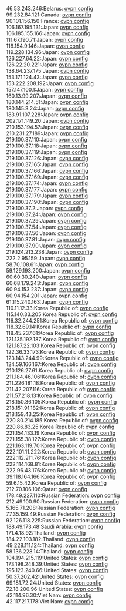 46.53.243.246:Belarus: [ovpn config](vpn/46_53_243_246.ovpn)  
99.232.84.121:Canada: [ovpn config](vpn/99_232_84_121.ovpn)  
90.101.156.150:France: [ovpn config](vpn/90_101_156_150.ovpn)  
106.167.195.131:Japan: [ovpn config](vpn/106_167_195_131.ovpn)  
106.185.155.166:Japan: [ovpn config](vpn/106_185_155_166.ovpn)  
111.67.190.71:Japan: [ovpn config](vpn/111_67_190_71.ovpn)  
118.154.9.146:Japan: [ovpn config](vpn/118_154_9_146.ovpn)  
119.228.134.96:Japan: [ovpn config](vpn/119_228_134_96.ovpn)  
126.227.64.22:Japan: [ovpn config](vpn/126_227_64_22.ovpn)  
126.22.20.221:Japan: [ovpn config](vpn/126_22_20_221.ovpn)  
138.64.237.175:Japan: [ovpn config](vpn/138_64_237_175.ovpn)  
153.171.124.43:Japan: [ovpn config](vpn/153_171_124_43.ovpn)  
153.222.208.192:Japan: [ovpn config](vpn/153_222_208_192.ovpn)  
157.147.100.1:Japan: [ovpn config](vpn/157_147_100_1.ovpn)  
160.13.99.207:Japan: [ovpn config](vpn/160_13_99_207.ovpn)  
180.144.214.51:Japan: [ovpn config](vpn/180_144_214_51.ovpn)  
180.145.3.24:Japan: [ovpn config](vpn/180_145_3_24.ovpn)  
183.91.107.228:Japan: [ovpn config](vpn/183_91_107_228.ovpn)  
202.171.149.20:Japan: [ovpn config](vpn/202_171_149_20.ovpn)  
210.153.194.57:Japan: [ovpn config](vpn/210_153_194_57.ovpn)  
210.231.27.189:Japan: [ovpn config](vpn/210_231_27_189.ovpn)  
219.100.37.110:Japan: [ovpn config](vpn/219_100_37_110.ovpn)  
219.100.37.118:Japan: [ovpn config](vpn/219_100_37_118.ovpn)  
219.100.37.119:Japan: [ovpn config](vpn/219_100_37_119.ovpn)  
219.100.37.126:Japan: [ovpn config](vpn/219_100_37_126.ovpn)  
219.100.37.165:Japan: [ovpn config](vpn/219_100_37_165.ovpn)  
219.100.37.166:Japan: [ovpn config](vpn/219_100_37_166.ovpn)  
219.100.37.169:Japan: [ovpn config](vpn/219_100_37_169.ovpn)  
219.100.37.174:Japan: [ovpn config](vpn/219_100_37_174.ovpn)  
219.100.37.177:Japan: [ovpn config](vpn/219_100_37_177.ovpn)  
219.100.37.179:Japan: [ovpn config](vpn/219_100_37_179.ovpn)  
219.100.37.190:Japan: [ovpn config](vpn/219_100_37_190.ovpn)  
219.100.37.2:Japan: [ovpn config](vpn/219_100_37_2.ovpn)  
219.100.37.24:Japan: [ovpn config](vpn/219_100_37_24.ovpn)  
219.100.37.29:Japan: [ovpn config](vpn/219_100_37_29.ovpn)  
219.100.37.54:Japan: [ovpn config](vpn/219_100_37_54.ovpn)  
219.100.37.56:Japan: [ovpn config](vpn/219_100_37_56.ovpn)  
219.100.37.81:Japan: [ovpn config](vpn/219_100_37_81.ovpn)  
219.100.37.90:Japan: [ovpn config](vpn/219_100_37_90.ovpn)  
219.124.213.238:Japan: [ovpn config](vpn/219_124_213_238.ovpn)  
222.2.95.159:Japan: [ovpn config](vpn/222_2_95_159.ovpn)  
58.70.108.61:Japan: [ovpn config](vpn/58_70_108_61.ovpn)  
59.129.193.200:Japan: [ovpn config](vpn/59_129_193_200.ovpn)  
60.60.30.240:Japan: [ovpn config](vpn/60_60_30_240.ovpn)  
60.68.179.243:Japan: [ovpn config](vpn/60_68_179_243.ovpn)  
60.94.153.237:Japan: [ovpn config](vpn/60_94_153_237.ovpn)  
60.94.154.201:Japan: [ovpn config](vpn/60_94_154_201.ovpn)  
61.115.240.163:Japan: [ovpn config](vpn/61_115_240_163.ovpn)  
110.11.12.33:Korea Republic of: [ovpn config](vpn/110_11_12_33.ovpn)  
115.140.33.205:Korea Republic of: [ovpn config](vpn/115_140_33_205.ovpn)  
116.32.244.251:Korea Republic of: [ovpn config](vpn/116_32_244_251.ovpn)  
118.32.69.14:Korea Republic of: [ovpn config](vpn/118_32_69_14.ovpn)  
118.45.237.61:Korea Republic of: [ovpn config](vpn/118_45_237_61.ovpn)  
121.135.192.187:Korea Republic of: [ovpn config](vpn/121_135_192_187.ovpn)  
121.187.22.103:Korea Republic of: [ovpn config](vpn/121_187_22_103.ovpn)  
122.36.33.173:Korea Republic of: [ovpn config](vpn/122_36_33_173.ovpn)  
123.143.244.99:Korea Republic of: [ovpn config](vpn/123_143_244_99.ovpn)  
124.59.166.167:Korea Republic of: [ovpn config](vpn/124_59_166_167.ovpn)  
210.126.27.61:Korea Republic of: [ovpn config](vpn/210_126_27_61.ovpn)  
211.184.46.106:Korea Republic of: [ovpn config](vpn/211_184_46_106.ovpn)  
211.226.181.18:Korea Republic of: [ovpn config](vpn/211_226_181_18.ovpn)  
211.42.207.116:Korea Republic of: [ovpn config](vpn/211_42_207_116.ovpn)  
211.57.218.13:Korea Republic of: [ovpn config](vpn/211_57_218_13.ovpn)  
218.150.36.105:Korea Republic of: [ovpn config](vpn/218_150_36_105.ovpn)  
218.151.91.182:Korea Republic of: [ovpn config](vpn/218_151_91_182.ovpn)  
218.159.43.25:Korea Republic of: [ovpn config](vpn/218_159_43_25.ovpn)  
220.80.214.185:Korea Republic of: [ovpn config](vpn/220_80_214_185.ovpn)  
220.86.83.25:Korea Republic of: [ovpn config](vpn/220_86_83_25.ovpn)  
221.154.133.19:Korea Republic of: [ovpn config](vpn/221_154_133_19.ovpn)  
221.155.38.127:Korea Republic of: [ovpn config](vpn/221_155_38_127.ovpn)  
221.163.119.70:Korea Republic of: [ovpn config](vpn/221_163_119_70.ovpn)  
222.101.11.222:Korea Republic of: [ovpn config](vpn/222_101_11_222.ovpn)  
222.112.211.76:Korea Republic of: [ovpn config](vpn/222_112_211_76.ovpn)  
222.114.168.81:Korea Republic of: [ovpn config](vpn/222_114_168_81.ovpn)  
222.96.43.176:Korea Republic of: [ovpn config](vpn/222_96_43_176.ovpn)  
39.118.164.166:Korea Republic of: [ovpn config](vpn/39_118_164_166.ovpn)  
59.6.15.42:Korea Republic of: [ovpn config](vpn/59_6_15_42.ovpn)  
212.70.106.106:Qatar: [ovpn config](vpn/212_70_106_106.ovpn)  
178.49.227.110:Russian Federation: [ovpn config](vpn/178_49_227_110.ovpn)  
212.49.100.90:Russian Federation: [ovpn config](vpn/212_49_100_90.ovpn)  
5.165.71.208:Russian Federation: [ovpn config](vpn/5_165_71_208.ovpn)  
77.35.159.49:Russian Federation: [ovpn config](vpn/77_35_159_49.ovpn)  
92.126.118.225:Russian Federation: [ovpn config](vpn/92_126_118_225.ovpn)  
188.49.173.48:Saudi Arabia: [ovpn config](vpn/188_49_173_48.ovpn)  
171.4.18.92:Thailand: [ovpn config](vpn/171_4_18_92.ovpn)  
184.22.103.182:Thailand: [ovpn config](vpn/184_22_103_182.ovpn)  
49.228.111.124:Thailand: [ovpn config](vpn/49_228_111_124.ovpn)  
58.136.228.14:Thailand: [ovpn config](vpn/58_136_228_14.ovpn)  
104.194.215.119:United States: [ovpn config](vpn/104_194_215_119.ovpn)  
173.198.248.39:United States: [ovpn config](vpn/173_198_248_39.ovpn)  
195.123.240.66:United States: [ovpn config](vpn/195_123_240_66.ovpn)  
50.37.202.42:United States: [ovpn config](vpn/50_37_202_42.ovpn)  
69.181.72.24:United States: [ovpn config](vpn/69_181_72_24.ovpn)  
72.18.200.96:United States: [ovpn config](vpn/72_18_200_96.ovpn)  
42.114.96.30:Viet Nam: [ovpn config](vpn/42_114_96_30.ovpn)  
42.117.217.178:Viet Nam: [ovpn config](vpn/42_117_217_178.ovpn)  
